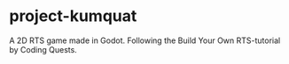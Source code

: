# project-kumquat
A 2D RTS game made in Godot. Following the Build Your Own RTS-tutorial by Coding Quests. 
